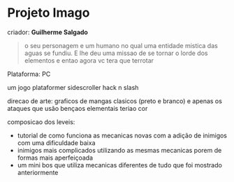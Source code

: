 # Projeto Imago

criador: **Guilherme Salgado**

> o seu personagem e um humano no qual uma entidade mistica das aguas se fundiu. E lhe deu uma missao de se tornar o lorde dos elementos e entao agora vc tera que terrotar 

Plataforma: PC

um jogo plataformer sidescroller hack n slash 

direcao de arte: graficos de mangas clasicos (preto e branco) e apenas os ataques que usão bençaos elementais teriao cor


composicao dos leveis:
- tutorial de como funciona as mecanicas novas com a adição de inimigos com uma dificuldade baixa
- inimigos mais complicados utilizando as mesmas mecanicas porem de formas mais aperfeiçoada
- um mini bos que utiliza mecanicas diferentes de tudo que foi mostrado anteriormente 
